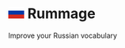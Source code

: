 <h1><img src="public/flags/ru.svg" width="32" height="24" alt="Russian flag"> Rummage</h1>

Improve your Russian vocabulary
